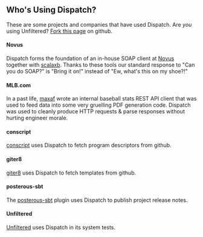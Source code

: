 Who's Using Dispatch?
---------------------

These are some projects and companies that have used Dispatch. Are
*you* using Unfiltered?
[Fork this page](https://github.com/n8han/Unfiltered/blob/master/docs/99.markdown)
on github.

#### Novus

Dispatch forms the foundation of an in-house SOAP client at [Novus](https://www.novus.com/) together with [scalaxb](http://scalaxb.org/). Thanks to these tools our standard response to "Can you do SOAP?" is "Bring it on!" instead of "Ew, what's this on my shoe?!"

#### MLB.com

In a past life, [maxaf](https://github.com/maxaf) wrote an internal baseball stats REST API client that was used to feed data into some very gruelling PDF generation code. Dispatch was used to cleanly produce HTTP requests & parse responses without hurting engineer morale.

#### conscript

[conscript](https://github.com/n8han/conscript) uses Dispatch to fetch
program descriptors from github.

#### giter8

[giter8](https://github.com/n8han/giter8) uses Dispatch to fetch
templates from github.

#### posterous-sbt

The [posterous-sbt](https://github.com/n8han/posterous-sbt) plugin
uses Dispatch to publish project release notes.

#### Unfiltered

[Unfiltered](http://unfiltered.databinder.net/) uses Dispatch in its
system tests.

